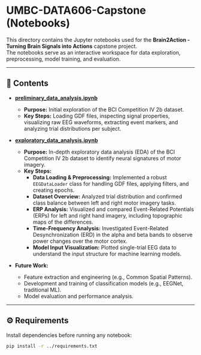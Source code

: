 # UMBC-DATA606-Capstone (Notebooks)

This directory contains the Jupyter notebooks used for the **Brain2Action - Turning Brain Signals into Actions** capstone project.  
The notebooks serve as an interactive workspace for data exploration, preprocessing, model training, and evaluation.

---

## 📂 Contents
- [**preliminary_data_analysis.ipynb**](./preliminary_data_analysis.ipynb)
  - **Purpose:** Initial exploration of the BCI Competition IV 2b dataset.
  - **Key Steps:** Loading GDF files, inspecting signal properties, visualizing raw EEG waveforms, extracting event markers, and analyzing trial distributions per subject.

- [**exploratory_data_analysis.ipynb**](./exploratory_data_analysis.ipynb)
  - **Purpose:** In-depth exploratory data analysis (EDA) of the BCI Competition IV 2b dataset to identify neural signatures of motor imagery.
  - **Key Steps:**
    - **Data Loading & Preprocessing:** Implemented a robust `EEGDataLoader` class for handling GDF files, applying filters, and creating epochs.
    - **Dataset Overview:** Analyzed trial distribution and confirmed class balance between left and right motor imagery tasks.
    - **ERP Analysis:** Visualized and compared Event-Related Potentials (ERPs) for left and right hand imagery, including topographic maps of the differences.
    - **Time-Frequency Analysis:** Investigated Event-Related Desynchronization (ERD) in the alpha and beta bands to observe power changes over the motor cortex.
    - **Model Input Visualization:** Plotted single-trial EEG data to understand the input structure for machine learning models.

- **Future Work:**
  - Feature extraction and engineering (e.g., Common Spatial Patterns).
  - Development and training of classification models (e.g., EEGNet, traditional ML).
  - Model evaluation and performance analysis.

---

## ⚙️ Requirements
Install dependencies before running any notebook:

```bash
pip install -r ../requirements.txt
